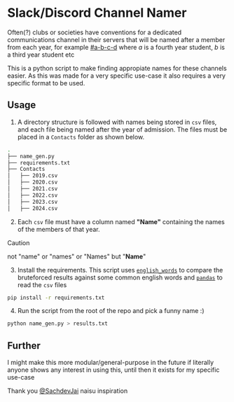 # Slack/Discord Channel Namer

Often(?) clubs or societies have conventions for a dedicated communications channel in their servers that will be named after a member from each year, for example [#a-b-c-d]() where _a_ is a fourth year student, _b_ is a third year student etc

This is a python script to make finding appropiate names for these channels easier. As this was made for a very specific use-case it also requires a very specific format to be used.

## Usage

1. A directory structure is followed with names being stored in `csv` files, and each file being named after the year of admission. The files must be placed in a `Contacts` folder as shown below.

```sh
.
├── name_gen.py
├── requirements.txt
├── Contacts
│   ├── 2019.csv
│   ├── 2020.csv
│   ├── 2021.csv
│   ├── 2022.csv
│   ├── 2023.csv
│   ├── 2024.csv
```

2. Each `csv` file must have a column named **"Name"** containing the names of the members of that year.

> [!CAUTION] 
> not "name" or "names" or "Names" but "**Name**"

3. Install the requirements. This script uses [`english_words`](https://pypi.org/project/english-words/) to compare the bruteforced results against some common english words and [`pandas`](https://pandas.pydata.org/pandas-docs/stable/index.html) to read the `csv` files

```sh
pip install -r requirements.txt
```

4. Run the script from the root of the repo and pick a funny name :)

```sh
python name_gen.py > results.txt
```

## Further

I might make this more modular/general-purpose in the future if literally anyone shows any interest in using this, until then it exists for my specific use-case

Thank you [@SachdevJai](https://github.com/SachdevJai) naisu inspiration
